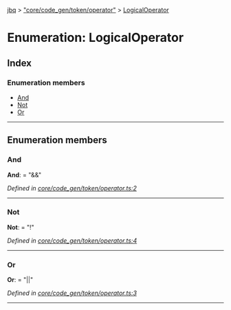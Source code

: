 [jbq](../README.md) > ["core/code_gen/token/operator"](../modules/_core_code_gen_token_operator_.md) > [LogicalOperator](../enums/_core_code_gen_token_operator_.logicaloperator.md)

# Enumeration: LogicalOperator

## Index

### Enumeration members

* [And](_core_code_gen_token_operator_.logicaloperator.md#and)
* [Not](_core_code_gen_token_operator_.logicaloperator.md#not)
* [Or](_core_code_gen_token_operator_.logicaloperator.md#or)

---

## Enumeration members

<a id="and"></a>

###  And

**And**:  = "&&"

*Defined in [core/code_gen/token/operator.ts:2](https://github.com/krnik/vjs-validator/blob/6a6427a/src/core/code_gen/token/operator.ts#L2)*

___
<a id="not"></a>

###  Not

**Not**:  = "!"

*Defined in [core/code_gen/token/operator.ts:4](https://github.com/krnik/vjs-validator/blob/6a6427a/src/core/code_gen/token/operator.ts#L4)*

___
<a id="or"></a>

###  Or

**Or**:  = "||"

*Defined in [core/code_gen/token/operator.ts:3](https://github.com/krnik/vjs-validator/blob/6a6427a/src/core/code_gen/token/operator.ts#L3)*

___

